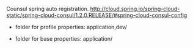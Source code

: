 Counsul spring auto registration.
http://cloud.spring.io/spring-cloud-static/spring-cloud-consul/1.2.0.RELEASE/#spring-cloud-consul-config


- folder for profile properties:
	application,dev/

- folder for base properties:
	application/
